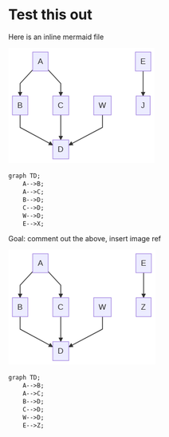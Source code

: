# Test this out

Here is an inline mermaid file

![~mermaid diagram 1~](../output/test_flow_inline-md-1.png)

```mermaid
graph TD;
    A-->B;
    A-->C;
    B-->D;
    C-->D;
    W-->D;
    E-->X;

```

Goal: comment out the above, insert image ref

![~mermaid diagram 2~](../output/test_flow_inline-md-2.png)

```mermaid
graph TD;
    A-->B;
    A-->C;
    B-->D;
    C-->D;
    W-->D;
    E-->Z;
```
